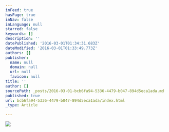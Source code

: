 ```yaml
---
inFeed: true
hasPage: true
inNav: false
inLanguage: null
starred: false
keywords: []
description: ''
datePublished: '2016-03-01T01:34:31.683Z'
dateModified: '2016-03-01T01:33:49.773Z'
authors: []
publisher:
  name: null
  domain: null
  url: null
  favicon: null
title: ''
author: []
sourcePath: _posts/2016-03-01-bcb6fa94-5336-4479-b047-894d5eca1ada.md
published: true
url: bcb6fa94-5336-4479-b047-894d5eca1ada/index.html
_type: Article

---
```

![](https://the-grid-user-content.s3-us-west-2.amazonaws.com/48ff91eb-e28b-47a4-9761-7c8b996f45bb.jpg)